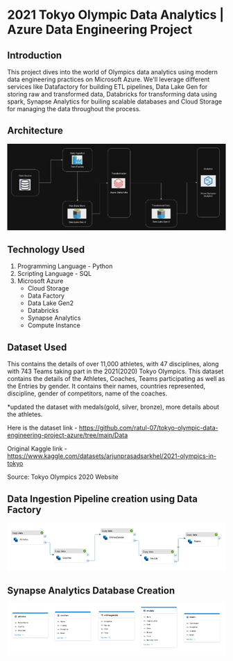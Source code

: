 # 2021 Tokyo Olympic Data Analytics | Azure Data Engineering Project

## Introduction
This project dives into the world of Olympics data analytics using modern data engineering practices on Microsoft Azure. We'll leverage different services like Datafactory for building ETL pipelines, Data Lake Gen for storing raw and transformed data, Databricks for transforming data using spark, Synapse Analytics for builing scalable databases and Cloud Storage for managing the data throughout the process.

## Architecture
![Project Architecture](Architecture_diagram.png)

## Technology Used
1. Programming Language - Python
2. Scripting Language - SQL
3. Microsoft Azure
   - Cloud Storage
   - Data Factory
   - Data Lake Gen2
   - Databricks
   - Synapse Analytics
   - Compute Instance

## Dataset Used
This contains the details of over 11,000 athletes, with 47 disciplines, along with 743 Teams taking part in the 2021(2020) Tokyo Olympics. This dataset contains the details of the Athletes, Coaches, Teams participating as well as the Entries by gender. It contains their names, countries represented, discipline, gender of competitors, name of the coaches.

*updated the dataset with medals(gold, silver, bronze), more details about the athletes.

Here is the dataset link - https://github.com/ratul-07/tokyo-olympic-data-engineering-project-azure/tree/main/Data

Original Kaggle link - https://www.kaggle.com/datasets/arjunprasadsarkhel/2021-olympics-in-tokyo 

Source: Tokyo Olympics 2020 Website

## Data Ingestion Pipeline creation using Data Factory
![Data Ingestion Pipeline](https://github.com/ratul-07/tokyo-olympic-data-engineering-project-azure/blob/main/DataIngestionpipeline.png)

## Synapse Analytics Database Creation
![Synapse Analytics Database](https://github.com/ratul-07/tokyo-olympic-data-engineering-project-azure/blob/main/SynapseAnalyticsDB.png)

